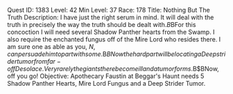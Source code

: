 Quest ID: 1383
Level: 42
Min Level: 37
Race: 178
Title: Nothing But The Truth
Description: I have just the right serum in mind. It will deal with the truth in precisely the way the truth should be dealt with.$B$BFor this concoction I will need several Shadow Panther hearts from the Swamp. I also require the enchanted fungus off of the Mire Lord who resides there. I am sure one as able as you, $N, can persuade him to part with some.$B$BNow the hard part will be locating a Deepstrider tumor from far-off Desolace. Very rarely the giants there become ill and a tumor forms.$B$BNow, off you go!
Objective: Apothecary Faustin at Beggar's Haunt needs 5 Shadow Panther Hearts, Mire Lord Fungus and a Deep Strider Tumor.
